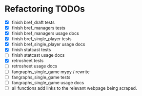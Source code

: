 # Refactoring TODOs

- [x] finish bref_draft tests
- [x] finish bref_managers tests
- [x] finish bref_managers usage docs
- [x] finish bref_single_player tests
- [x] finish bref_single_player usage docs
- [x] finish statcast tests
- [ ] finish statcast usage docs
- [x] retrosheet tests
- [ ] retrosheet usage docs
- [ ] fangraphs_single_game mypy / rewrite
- [ ] fangraphs_single_game tests
- [ ] fangraphs_single_game usage docs
- [ ] all functions add links to the relevant webpage being scraped.
